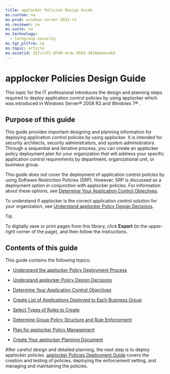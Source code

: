 ```yaml
---
title: applocker Policies Design Guide
ms.custom: na
ms.prod: windows-server-2012-r2
ms.reviewer: na
ms.suite: na
ms.technology: 
  - techgroup-security
ms.tgt_pltfrm: na
ms.topic: article
ms.assetid: 257cc2fc-0fd0-4cdc-9581-3618e6eaceb5
---
```

# applocker Policies Design Guide
This topic for the IT professional introduces the design and planning steps required to deploy application control policies by using applocker which was introduced in  Windows Server® 2008 R2  and  Windows 7® .

## Purpose of this guide
This guide provides important designing and planning information for deploying application control policies by using applocker. It is intended for security architects, security administrators, and system administrators. Through a sequential and iterative process, you can create an applocker policy deployment plan for your organization that will address your specific application control requirements by department, organizational unit, or business group.

This guide does not cover the deployment of application control policies by using Software Restriction Policies \(SRP\). However, SRP is discussed as a deployment option in conjunction with applocker policies. For information about these options, see [Determine Your Application Control Objectives]().

To understand if applocker is the correct application control solution for your organization, see [Understand applocker Policy Design Decisions]().

> [!TIP]
> To digitally save or print pages from this library, click **Export** \(in the upper\-right corner of the page\), and then follow the instructions.

## Contents of this guide
This guide contains the following topics:

-   [Understand the applocker Policy Deployment Process]()

-   [Understand applocker Policy Design Decisions]()

-   [Determine Your Application Control Objectives]()

-   [Create List of Applications Deployed to Each Business Group]()

-   [Select Types of Rules to Create]()

-   [Determine Group Policy Structure and Rule Enforcement]()

-   [Plan for applocker Policy Management]()

-   [Create Your applocker Planning Document]()

After careful design and detailed planning, the next step is to deploy applocker policies. [applocker Policies Deployment Guide]() covers the creation and testing of policies, deploying the enforcement setting, and managing and maintaining the policies.


